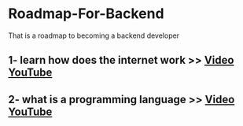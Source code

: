 # Roadmap-For-Backend
That is a roadmap to becoming a backend developer

## 1- learn how does the internet work >> [Video YouTube](https://www.youtube.com/watch?v=x3c1ih2NJEg)

## 2- what is a programming language >> [Video YouTube](https://www.youtube.com/watch?v=EGQh5SZctaE)
